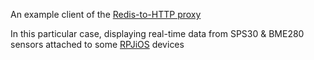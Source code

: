 An example client of the [Redis-to-HTTP proxy](https://github.com/rpj/rhp)

In this particular case, displaying real-time data from SPS30 & BME280 sensors attached to some [RPJiOS](https://github.com/rpj/rpi) devices

